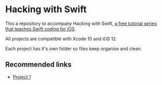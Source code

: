 # Hacking with Swift

This a repository to accompany Hacking with Swift, [a free tutorial series that teaches Swift coding for iOS](https://www.hackingwithswift.com).

All projects are compatible with Xcode 10 and iOS 12. 

Each project has it's own folder so files keep organise and clean.

## Recommended links

- [Project 1](https://gumroad.com/l/hws-book-pack)
